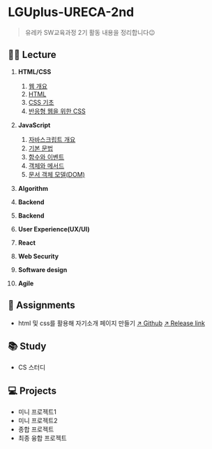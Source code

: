 # LGUplus-URECA-2nd

> 유레카 SW교육과정 2기 활동 내용을 정리합니다😉

## 👩‍🏫 Lecture

1. **HTML/CSS**

   1. [웹 개요](https://github.com/abyss-s/LGUplus-URECA-2nd/blob/main/1.%20HTML-CSS/1.intro.md)
   2. [HTML](https://github.com/abyss-s/LGUplus-URECA-2nd/blob/main/1.%20HTML-CSS/2.html.md)
   3. [CSS 기초](https://github.com/abyss-s/LGUplus-URECA-2nd/blob/main/1.%20HTML-CSS/3.css.md)
   4. [반응형 웹을 위한 CSS](https://github.com/abyss-s/LGUplus-URECA-2nd/blob/main/1.%20HTML-CSS/4.css-reponsive-web.md)

2. **JavaScript**

   1. [자바스크립트 개요](#https://github.com/abyss-s/LGUplus-URECA-2nd/blob/main/2.%20JavaScript/1.js-intro.md)
   2. [기본 문법](#https://github.com/abyss-s/LGUplus-URECA-2nd/blob/main/2.%20JavaScript/2.js-basic.md)
   3. [함수와 이벤트](#https://github.com/abyss-s/LGUplus-URECA-2nd/blob/main/2.%20JavaScript/3.js-func-event.md)
   4. [객체와 메서드](#https://github.com/abyss-s/LGUplus-URECA-2nd/blob/main/2.%20JavaScript/4.js-object.md)
   5. [문서 객체 모델(DOM)](#https://github.com/abyss-s/LGUplus-URECA-2nd/blob/main/2.%20JavaScript/4.js-dom.md)

3. **Algorithm**
4. **Backend**
5. **Backend**
6. **User Experience(UX/UI)**
7. **React**
8. **Web Security**
9. **Software design**
10. **Agile**

## 🦞 Assignments

- html 및 css를 활용해 자기소개 페이지 만들기 [↗️ Github](https://github.com/abyss-s/ureca-introduce-myself) [↗️ Release link](abyss-s.github.io/ureca-introduce-myself/)

## 📚 Study

- CS 스터디

## 💻 Projects

- 미니 프로젝트1
- 미니 프로젝트2
- 종합 프로젝트
- 최종 융합 프로젝트
